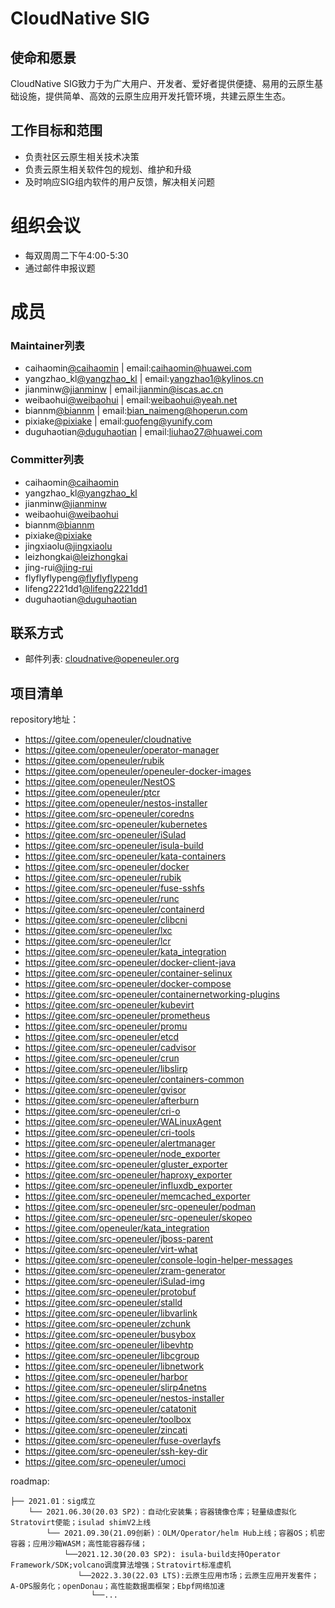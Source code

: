 
# CloudNative SIG

## 使命和愿景
CloudNative SIG致力于为广大用户、开发者、爱好者提供便捷、易用的云原生基础设施，提供简单、高效的云原生应用开发托管环境，共建云原生生态。

## 工作目标和范围

- 负责社区云原生相关技术决策
- 负责云原生相关软件包的规划、维护和升级
- 及时响应SIG组内软件的用户反馈，解决相关问题

# 组织会议

- 每双周周二下午4:00-5:30
- 通过邮件申报议题


# 成员


### Maintainer列表
- caihaomin[@caihaomin](https://gitee.com/caihaomin) | email:caihaomin@huawei.com
- yangzhao_kl[@yangzhao_kl](https://gitee.com/yangzhao_kl) | email:yangzhao1@kylinos.cn
- jianminw[@jianminw](https://gitee.com/jianminw) | email:jianmin@iscas.ac.cn
- weibaohui[@weibaohui](https://gitee.com/weibaohui) | email:weibaohui@yeah.net
- biannm[@biannm](https://gitee.com/biannm) | email:bian_naimeng@hoperun.com
- pixiake[@pixiake](https://gitee.com/pixiake) | email:guofeng@yunify.com
- duguhaotian[@duguhaotian](https://gitee.com/duguhaotian) | email:liuhao27@huawei.com

### Committer列表
- caihaomin[@caihaomin](https://gitee.com/caihaomin)
- yangzhao_kl[@yangzhao_kl](https://gitee.com/yangzhao_kl)
- jianminw[@jianminw](https://gitee.com/jianminw)
- weibaohui[@weibaohui](https://gitee.com/weibaohui)
- biannm[@biannm](https://gitee.com/biannm)
- pixiake[@pixiake](https://gitee.com/pixiake)
- jingxiaolu[@jingxiaolu](https://gitee.com/jingxiaolu)
- leizhongkai[@leizhongkai](https://gitee.com/leizhongkai)
- jing-rui[@jing-rui](https://gitee.com/jing-rui)
- flyflyflypeng[@flyflyflypeng](https://gitee.com/flyflyflypeng)
- lifeng2221dd1[@lifeng2221dd1](https://gitee.com/lifeng2221dd1)
- duguhaotian[@duguhaotian](https://gitee.com/duguhaotian)


## 联系方式

- 邮件列表: cloudnative@openeuler.org


## 项目清单
repository地址：

- https://gitee.com/openeuler/cloudnative
- https://gitee.com/openeuler/operator-manager
- https://gitee.com/openeuler/rubik
- https://gitee.com/openeuler/openeuler-docker-images
- https://gitee.com/openeuler/NestOS
- https://gitee.com/openeuler/ptcr
- https://gitee.com/openeuler/nestos-installer
- https://gitee.com/src-openeuler/coredns
- https://gitee.com/src-openeuler/kubernetes
- https://gitee.com/src-openeuler/iSulad
- https://gitee.com/src-openeuler/isula-build
- https://gitee.com/src-openeuler/kata-containers
- https://gitee.com/src-openeuler/docker
- https://gitee.com/src-openeuler/rubik
- https://gitee.com/src-openeuler/fuse-sshfs
- https://gitee.com/src-openeuler/runc
- https://gitee.com/src-openeuler/containerd
- https://gitee.com/src-openeuler/clibcni
- https://gitee.com/src-openeuler/lxc
- https://gitee.com/src-openeuler/lcr
- https://gitee.com/src-openeuler/kata_integration
- https://gitee.com/src-openeuler/docker-client-java
- https://gitee.com/src-openeuler/container-selinux
- https://gitee.com/src-openeuler/docker-compose
- https://gitee.com/src-openeuler/containernetworking-plugins
- https://gitee.com/src-openeuler/kubevirt
- https://gitee.com/src-openeuler/prometheus
- https://gitee.com/src-openeuler/promu
- https://gitee.com/src-openeuler/etcd
- https://gitee.com/src-openeuler/cadvisor
- https://gitee.com/src-openeuler/crun
- https://gitee.com/src-openeuler/libslirp
- https://gitee.com/src-openeuler/containers-common
- https://gitee.com/src-openeuler/gvisor
- https://gitee.com/src-openeuler/afterburn
- https://gitee.com/src-openeuler/cri-o
- https://gitee.com/src-openeuler/WALinuxAgent
- https://gitee.com/src-openeuler/cri-tools
- https://gitee.com/src-openeuler/alertmanager
- https://gitee.com/src-openeuler/node_exporter
- https://gitee.com/src-openeuler/gluster_exporter
- https://gitee.com/src-openeuler/haproxy_exporter
- https://gitee.com/src-openeuler/influxdb_exporter
- https://gitee.com/src-openeuler/memcached_exporter
- https://gitee.com/src-openeuler/src-openeuler/podman
- https://gitee.com/src-openeuler/src-openeuler/skopeo
- https://gitee.com/openeuler/kata_integration
- https://gitee.com/src-openeuler/jboss-parent
- https://gitee.com/src-openeuler/virt-what
- https://gitee.com/src-openeuler/console-login-helper-messages
- https://gitee.com/src-openeuler/zram-generator
- https://gitee.com/src-openeuler/iSulad-img
- https://gitee.com/src-openeuler/protobuf
- https://gitee.com/src-openeuler/stalld
- https://gitee.com/src-openeuler/libvarlink
- https://gitee.com/src-openeuler/zchunk
- https://gitee.com/src-openeuler/busybox
- https://gitee.com/src-openeuler/libevhtp
- https://gitee.com/src-openeuler/libcgroup
- https://gitee.com/src-openeuler/libnetwork
- https://gitee.com/src-openeuler/harbor
- https://gitee.com/src-openeuler/slirp4netns
- https://gitee.com/src-openeuler/nestos-installer
- https://gitee.com/src-openeuler/catatonit
- https://gitee.com/src-openeuler/toolbox
- https://gitee.com/src-openeuler/zincati
- https://gitee.com/src-openeuler/fuse-overlayfs
- https://gitee.com/src-openeuler/ssh-key-dir
- https://gitee.com/src-openeuler/umoci

roadmap:
```
├── 2021.01：sig成立
    └── 2021.06.30(20.03 SP2)：自动化安装集；容器镜像仓库；轻量级虚拟化Stratovirt使能；isulad shimV2上线
        └── 2021.09.30(21.09创新)：OLM/Operator/helm Hub上线；容器OS；机密容器；应用沙箱WASM；高性能容器存储；
            └──2021.12.30(20.03 SP2): isula-build支持Operator Framework/SDK;volcano调度算法增强；Stratovirt标准虚机
               └──2022.3.30(22.03 LTS):云原生应用市场；云原生应用开发套件；A-OPS服务化；openDonau；高性能数据面框架；Ebpf网络加速
                  └──...
```
